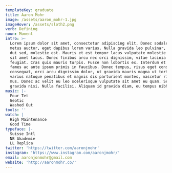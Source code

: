 ```yaml
---
templateKey: graduate
title: Aaron Mohr
image: /assets/aaron_mohr-1.jpg
imageHover: /assets/sloth2.png
verb: Defining
noun: Moment
intro: >-
  Lorem ipsum dolor sit amet, consectetur adipiscing elit. Donec sodales nisl ac
  metus auctor, eget dapibus lorem varius. Nulla gravida leo pulvinar, fermentum
  dui sed, molestie est. Mauris et est tempor lacus vulputate molestie sit amet
  sit amet lacus. Donec finibus arcu nec orci dignissim, vitae lacinia nibh
  feugiat. Cras quis mauris turpis. Fusce non lobortis ex. Interdum et malesuada
  fames ac ante ipsum primis in faucibus. Donec tempus, risus eget consectetur
  consequat, orci arcu dignissim dolor, ut gravida mauris magna ut tortor. Orci
  varius natoque penatibus et magnis dis parturient montes, nascetur ridiculus
  mus. Donec ac velit eu leo scelerisque vulputate sit amet eu quam. Sed non
  gravida nisi. Nulla facilisi. Aliquam id gravida diam, eu tempus nibh.
music: |-
  Four Tet
  Geotic
  Washed Out
tools: ''
watch: |
  High Maintenance
  Good Time
typeface: |-
  Suisse Intl
  NB Akademie
  LL Replica
twitter: 'https://twitter.com/aaronjmohr'
instagram: 'https://www.instagram.com/aaronjmohr/'
email: aaronjonmohr@gmail.com
website: 'http://aaronmohr.co/'
---
```


